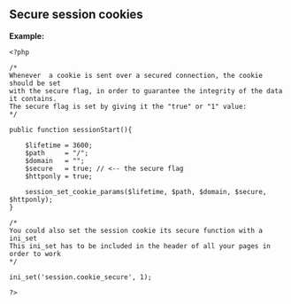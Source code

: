 
Secure session cookies
-------

**Example:**


    <?php

	/*
	Whenever  a cookie is sent over a secured connection, the cookie should be set
	with the secure flag, in order to guarantee the integrity of the data it contains.
	The secure flag is set by giving it the "true" or "1" value:
	*/

	public function sessionStart(){

		$lifetime = 3600;
		$path     = "/";
		$domain   = "";
		$secure   = true; // <-- the secure flag
		$httponly = true; 

		session_set_cookie_params($lifetime, $path, $domain, $secure, $httponly);
	}
	
	/*
	You could also set the session cookie its secure function with a ini_set
	This ini_set has to be included in the header of all your pages in order to work
	*/
	
	ini_set('session.cookie_secure', 1);

	?>


	
